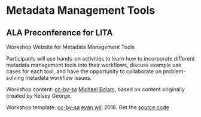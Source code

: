 # Metadata Management Tools
## ALA Preconference for LITA

Workshop Website for Metadata Management Tools

Participants will use hands-on activities to learn how to incorporate different metadata management tools into their workflows, discuss example use cases for each tool, and have the opportunity to collaborate on problem-solving metadata workflow issues.

Workshop content: [cc-by-sa](http://creativecommons.org/licenses/by-sa/4.0/) [Michael Bolam](https://github.com/mbolam), based on content originally created by Kelsey George.

Workshop template: [cc-by-sa](http://creativecommons.org/licenses/by-sa/4.0/) [evan will](https://github.com/evanwill) 2016. Get the [source code](https://github.com/evanwill/workshop-template)
